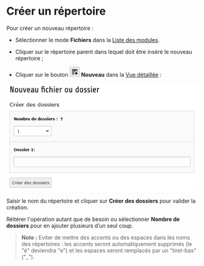 # Créer un répertoire

Pour créer un nouveau répertoire :

* Sélectionner le mode **Fichiers** dans la [Liste des modules](../premiers-pas/se-reperer-dans-le-backend.md).
* Cliquer sur le répertoire parent dans lequel doit être inséré le nouveau répertoire ;

* Cliquer sur le bouton ![](../../.gitbook/assets/btn_add_new.png) **Nouveau** dans la [Vue détaillée](../premiers-pas/se-reperer-dans-le-backend.md) :

![](../../.gitbook/assets/add_file_rep.png)

Saisir le nom du répertoire et cliquer sur **Créer des dossiers** pour valider la création.

Réitérer l'opération autant que de besoin ou sélectionner **Nombre de dossiers** pour en ajouter plusieurs d’un seul coup.

> **Note :** Eviter de mettre des accents ou des espaces dans les noms des répertoires : les accents seront automatiquement supprimés \(le "é" deviendra "e"\) et les espaces seront remplacés par un "tiret-bas" \("\_"\).

